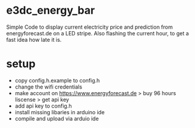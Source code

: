 # e3dc_energy_bar
Simple Code to display current electricity price and prediction from energyforecast.de on a LED stripe. Also flashing the current hour, to get a fast idea how late it is.

# setup
* copy config.h.example to config.h
* change the wifi credentials
* make account on https://www.energyforecast.de > buy 96 hours liscense > get api key
* add api key to config.h
* install missing libaries in arduino ide
* compile and upload via arduio ide